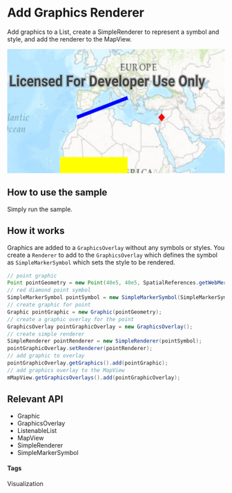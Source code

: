# Add Graphics Renderer
Add graphics to a List, create a SimpleRenderer to represent a symbol and style, and add the renderer to the MapView.

![Add Graphics Renderer App](add-graphics-renderer.png)

## How to use the sample
Simply run the sample.

## How it works
Graphics are added to a `GraphicsOverlay` without any symbols or styles. You create a `Renderer` to add to the `GraphicsOverlay` which defines the symbol as `SimpleMarkerSymbol` which sets the style to be rendered.

```java
// point graphic
Point pointGeometry = new Point(40e5, 40e5, SpatialReferences.getWebMercator());
// red diamond point symbol
SimpleMarkerSymbol pointSymbol = new SimpleMarkerSymbol(SimpleMarkerSymbol.Style.DIAMOND, Color.RED, 10);
// create graphic for point
Graphic pointGraphic = new Graphic(pointGeometry);
// create a graphic overlay for the point
GraphicsOverlay pointGraphicOverlay = new GraphicsOverlay();
// create simple renderer
SimpleRenderer pointRenderer = new SimpleRenderer(pointSymbol);
pointGraphicOverlay.setRenderer(pointRenderer);
// add graphic to overlay
pointGraphicOverlay.getGraphics().add(pointGraphic);
// add graphics overlay to the MapView
mMapView.getGraphicsOverlays().add(pointGraphicOverlay);
```

## Relevant API
* Graphic
* GraphicsOverlay
* ListenableList
* MapView
* SimpleRenderer
* SimpleMarkerSymbol

#### Tags
Visualization